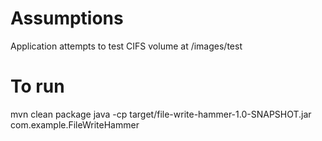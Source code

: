 # Assumptions
Application attempts to test CIFS volume at /images/test

# To run
mvn clean package
java -cp target/file-write-hammer-1.0-SNAPSHOT.jar com.example.FileWriteHammer